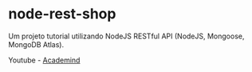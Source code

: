 # node-rest-shop

Um projeto tutorial utilizando NodeJS RESTful API (NodeJS, Mongoose, MongoDB Atlas).

Youtube - <a href="https://www.youtube.com/watch?v=0oXYLzuucwE&list=PL55RiY5tL51q4D-B63KBnygU6opNPFk_q">Academind</a>

